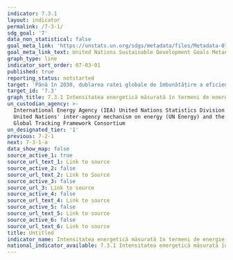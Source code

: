 ```yaml
---
indicator: 7.3.1
layout: indicator
permalink: /7-3-1/
sdg_goal: '7'
data_non_statistical: false
goal_meta_link: 'https://unstats.un.org/sdgs/metadata/files/Metadata-07-03-01.pdf'
goal_meta_link_text: United Nations Sustainable Development Goals Metadata (PDF 192 KB)
graph_type: line
indicator_sort_order: 07-03-01
published: true
reporting_status: notstarted
target: 'Până în 2030, dublarea ratei globale de îmbunătățire a eficienței energetice'
target_id: '7.3'
graph_title: 7.3.1 Intensitatea energetică măsurată în termeni de energie primară și PIB
un_custodian_agency: >-
  International Energy Agency (IEA) United Nations Statistics Division (UNSD)
  United Nations' inter-agency mechanism on energy (UN Energy) and the SE4ALL
  Global Tracking Framework Consortium
un_designated_tier: '1'
previous: 7-2-1
next: 7-3-1-a
data_show_map: false
source_active_1: true
source_url_text_1: Link to source
source_active_2: false
source_url_text_2: Link to Source
source_active_3: false
source_url_3: Link to source
source_active_4: false
source_url_text_4: Link to source
source_active_5: false
source_url_text_5: Link to source
source_active_6: false
source_url_text_6: Link to source
title: Untitled
indicator_name: Intensitatea energetică măsurată în termeni de energie primară și PIB
national_indicator_available: 7.3.1 Intensitatea energetică măsurată în termeni de energie primară și PIB
---
```

